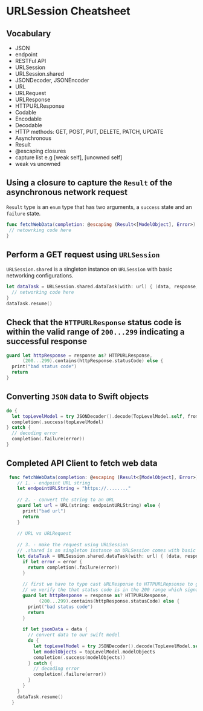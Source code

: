 # URLSession Cheatsheet

## Vocabulary 

* JSON
* endpoint 
* RESTFul API
* URLSession 
* URLSession.shared
* JSONDecoder, JSONEncoder 
* URL 
* URLRequest 
* URLResponse
* HTTPURLResponse
* Codable
* Encodable 
* Decodable 
* HTTP methods: GET, POST, PUT, DELETE, PATCH, UPDATE
* Asynchronous
* Result 
* @escaping closures 
* capture list e.g [weak self], [unowned self]
* weak vs unowned 

## Using a closure to capture the `Result` of the asynchronous network request 

`Result` type is an `enum` type that has two arguments, a `success` state and an `failure` state. 

```swift 
func fetchWebData(completion: @escaping (Result<[ModelObject], Error>) -> ()) {
 // netowrking code here
}
```

## Perform a GET request using `URLSession`

`URLSession.shared` is a singleton instance on `URLSession` with basic networking configurations. 

```swift 
let dataTask = URLSession.shared.dataTask(with: url) { (data, response, error) in
  // networking code here
}
dataTask.resume()
```

## Check that the `HTTPURLResponse` status code is within the valid range of `200...299` indicating a successful response

```swift 
guard let httpResponse = response as? HTTPURLResponse,
      (200...299).contains(httpResponse.statusCode) else {
  print("bad status code")
  return
}
```

## Converting `JSON` data to Swift objects 

```swift 
do {
  let topLevelModel = try JSONDecoder().decode(TopLevelModel.self, from: jsonData)
  completion(.success(topLevelModel)
} catch {
  // decoding error
  completion(.failure(error))
}
```

## Completed API Client to fetch web data 

```swift 
 func fetchWebData(completion: @escaping (Result<[ModelObject], Error>) -> ()) {
    // 1. - endpoint URL string
    let endpointURLString = "https://........"
    
    // 2. - convert the string to an URL
    guard let url = URL(string: endpointURLString) else {
      print("bad url")
      return
    }
    
    // URL vs URLRequest
    
    // 3. - make the request using URLSession
    // .shared is an singleton instance on URLSession comes with basic configuration needed for most requests
    let dataTask = URLSession.shared.dataTask(with: url) { (data, response, error) in
      if let error = error {
        return completion(.failure(error))
      }
      
      // first we have to type cast URLResponse to HTTPURLRepsonse to get access to the status code
      // we verify the that status code is in the 200 range which signals all went well with the GET request
      guard let httpResponse = response as? HTTPURLResponse,
            (200...299).contains(httpResponse.statusCode) else {
        print("bad status code")
        return
      }
      
      if let jsonData = data {
        // convert data to our swift model
        do {
          let topLevelModel = try JSONDecoder().decode(TopLevelModel.self, from: jsonData)
          let modelObjects = topLevelModel.modelObjects
          completion(.success(modelObjects))
        } catch {
          // decoding error
          completion(.failure(error))
        }
      }
    }
    dataTask.resume()
  }
```

